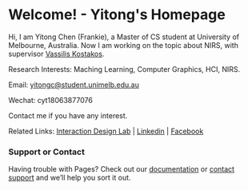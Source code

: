 # Welcome! - Yitong's Homepage

Hi, I am Yitong Chen (Frankie), a Master of CS student at University of Melbourne, Australia. Now I am working on the topic about NIRS, with supervisor [Vassilis Kostakos](http://people.eng.unimelb.edu.au/vkostakos/).

Research Interests: Maching Learning, Computer Graphics, HCI, NIRS.

Email: yitongc@student.unimelb.edu.au

Wechat: cyt18063877076

Contact me if you have any interest.

Related Links: [Interaction Design Lab](http://www.cis.unimelb.edu.au/research/groups/interaction-design/) \| [Linkedin](https://www.linkedin.com/in/%E6%80%A1%E6%A1%90-%E9%99%88-34866b133/) \| [Facebook](https://www.facebook.com/profile.php?id=100005733581445)



### Support or Contact

Having trouble with Pages? Check out our [documentation](https://help.github.com/categories/github-pages-basics/) or [contact support](https://github.com/contact) and we’ll help you sort it out.
